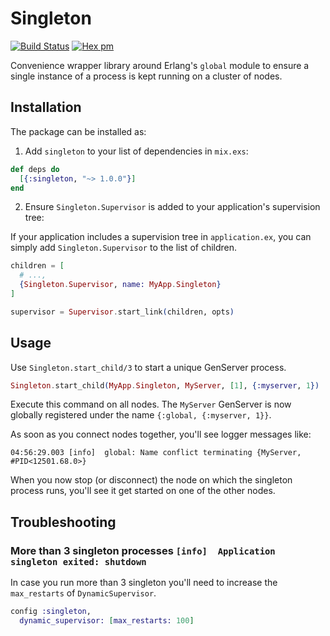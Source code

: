 # Singleton

[![Build Status](https://travis-ci.com/arjan/singleton.svg?branch=master)](https://travis-ci.com/arjan/singleton)
[![Hex pm](http://img.shields.io/hexpm/v/singleton.svg?style=flat)](https://hex.pm/packages/singleton)

Convenience wrapper library around Erlang's `global` module to ensure
a single instance of a process is kept running on a cluster of nodes.


## Installation

The package can be installed as:

  1. Add `singleton` to your list of dependencies in `mix.exs`:

```elixir
def deps do
  [{:singleton, "~> 1.0.0"}]
end
```

  2. Ensure `Singleton.Supervisor` is added to your application's supervision tree:

If your application includes a supervision tree in `application.ex`, you can simply add `Singleton.Supervisor` to the list of children.
```elixir
children = [
  # ...,
  {Singleton.Supervisor, name: MyApp.Singleton}
]

supervisor = Supervisor.start_link(children, opts)
```

## Usage

Use `Singleton.start_child/3` to start a unique GenServer process.
```elixir
Singleton.start_child(MyApp.Singleton, MyServer, [1], {:myserver, 1})
```

Execute this command on all nodes. The `MyServer` GenServer is now
globally registered under the name `{:global, {:myserver, 1}}`.

As soon as you connect nodes together, you'll see logger messages
like:

    04:56:29.003 [info]  global: Name conflict terminating {MyServer, #PID<12501.68.0>}

When you now stop (or disconnect) the node on which the singleton
process runs, you'll see it get started on one of the other nodes.

## Troubleshooting

### More than 3 singleton processes `[info]  Application singleton exited: shutdown`

In case you run more than 3 singleton you'll need to increase the
`max_restarts` of `DynamicSupervisor`.

```elixir
config :singleton,
  dynamic_supervisor: [max_restarts: 100]
```
